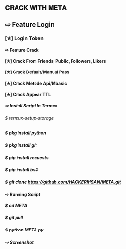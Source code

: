 


## 𝐂𝐑𝐀𝐂𝐊 𝐖𝐈𝐓𝐇 𝐌𝐄𝐓𝐀 

## ⇨ Feature Login

### [✯] Login Token  

#### ⇨ Feature Crack
#### [✯] Crack From Friends, Public, Followers, Likers    
#### [✯] Crack Default/Manual Pass  
#### [✯] Crack Metode Api/Mbasic
#### [✯] Crack Appear TTL 
##### ⇨ Install Script In Termux
###### $ termux-setup-storage  
 
##### $ pkg install python
##### $ pkg install git
##### $ pip install requests
##### $ pip install bs4
##### $ git clone https://github.com/HACKERIHSAN/META.git
 
#### ⇨ Running Script
##### $ cd META
##### $ git pull
##### $ python META.py

##### ⇨ Screenshot

